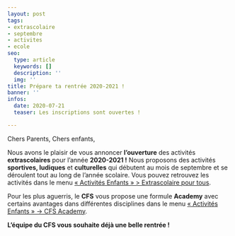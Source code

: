 ```yaml
---
layout: post
tags:
- extrascolaire
- septembre
- activites
- ecole
seo:
  type: article
  keywords: []
  description: ''
  img: ''
title: Prépare ta rentrée 2020-2021 !
banner: ''
infos:
  date: 2020-07-21
  teaser: Les inscriptions sont ouvertes !

---
```

Chers Parents, Chers enfants,

Nous avons le plaisir de vous annoncer **l’ouverture** des activités **extrascolaires** pour l’année **2020-2021 !** Nous proposons des activités **sportives, ludiques** et **culturelles** qui débutent au mois de septembre et se déroulent tout au long de l’année scolaire. Vous pouvez retrouvez les activités dans le menu [« Activités Enfants » > Extrascolaire pour tous](https://www.lecfs.be/activites/extrascolaire/).

Pour les plus aguerris, le **CFS** vous propose une formule **Academy** avec certains avantages dans différentes disciplines dans le menu [« Activités Enfants » -> CFS Academy](https://www.lecfs.be/activites/cfs_academy/).

**L’équipe du CFS vous souhaite déjà une belle rentrée !**